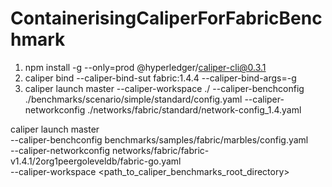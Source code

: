 # ContainerisingCaliperForFabricBenchmark

1. npm install -g --only=prod @hyperledger/caliper-cli@0.3.1
2. caliper bind --caliper-bind-sut fabric:1.4.4 --caliper-bind-args=-g
3. caliper launch master --caliper-workspace ./ --caliper-benchconfig ./benchmarks/scenario/simple/standard/config.yaml --caliper-networkconfig ./networks/fabric/standard/network-config_1.4.yaml

caliper launch master \
--caliper-benchconfig benchmarks/samples/fabric/marbles/config.yaml \
--caliper-networkconfig networks/fabric/fabric-v1.4.1/2org1peergoleveldb/fabric-go.yaml \
--caliper-workspace <path_to_caliper_benchmarks_root_directory>
